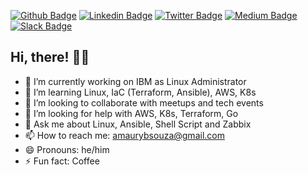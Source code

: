 [![Github Badge](https://img.shields.io/badge/GitHub-100000?style=for-the-badge&logo=github&logoColor=white=https://github.com/amaurybsouza)](https://github.com/amaurybsouza)
[![Linkedin Badge](https://img.shields.io/badge/LinkedIn-0077B5?style=for-the-badge&logo=linkedin&logoColor=white=https://www.linkedin.com/in/amaurybsouza/)](https://www.linkedin.com/in/amaurybsouza/)
[![Twitter Badge](https://img.shields.io/badge/Twitter-1DA1F2?style=for-the-badge&logo=twitter&logoColor=white=https://https://twitter.com/amaurybsouza)](https://twitter.com/amaurybsouza)
[![Medium Badge](https://img.shields.io/badge/medium-%2312100E.svg?&style=for-the-badge&logo=medium&logoColor=white=https://amaurybsouza.medium.com/)](https://amaurybsouza.medium.com/)
[![Slack Badge](https://img.shields.io/badge/Slack-4A154B?style=for-the-badge&logo=slack&logoColor=white=https://slack.com/signin#/signin)](https://slack.com/signin#/signin)

## Hi, there! 👨‍💻
- 🔭 I’m currently working on IBM as Linux Administrator
- 🌱 I’m learning Linux, IaC (Terraform, Ansible), AWS, K8s 
- 👯 I’m looking to collaborate with meetups and tech events
- 🤔 I’m looking for help with AWS, K8s, Terraform, Go
- 💬 Ask me about Linux, Ansible, Shell Script and Zabbix
- 📫 How to reach me: amaurybsouza@gmail.com
- 😄 Pronouns: he/him
- ⚡ Fun fact: Coffee
